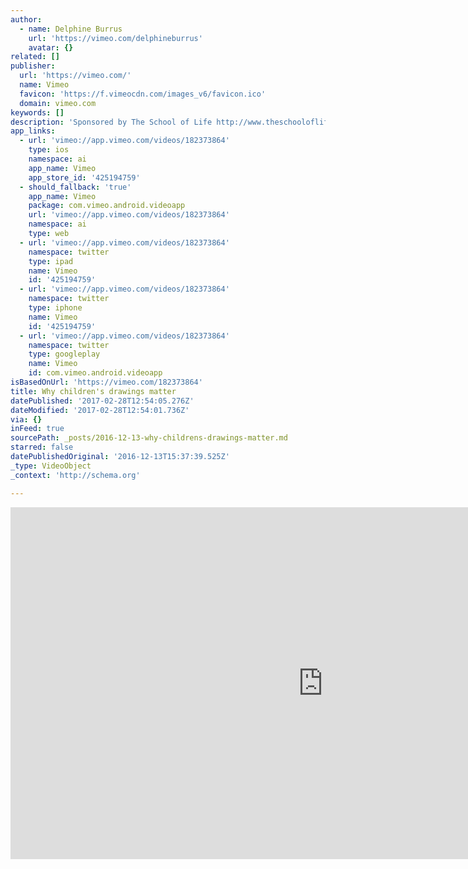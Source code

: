 ```yaml
---
author:
  - name: Delphine Burrus
    url: 'https://vimeo.com/delphineburrus'
    avatar: {}
related: []
publisher:
  url: 'https://vimeo.com/'
  name: Vimeo
  favicon: 'https://f.vimeocdn.com/images_v6/favicon.ico'
  domain: vimeo.com
keywords: []
description: 'Sponsored by The School of Life http://www.theschooloflife.com/paris/'
app_links:
  - url: 'vimeo://app.vimeo.com/videos/182373864'
    type: ios
    namespace: ai
    app_name: Vimeo
    app_store_id: '425194759'
  - should_fallback: 'true'
    app_name: Vimeo
    package: com.vimeo.android.videoapp
    url: 'vimeo://app.vimeo.com/videos/182373864'
    namespace: ai
    type: web
  - url: 'vimeo://app.vimeo.com/videos/182373864'
    namespace: twitter
    type: ipad
    name: Vimeo
    id: '425194759'
  - url: 'vimeo://app.vimeo.com/videos/182373864'
    namespace: twitter
    type: iphone
    name: Vimeo
    id: '425194759'
  - url: 'vimeo://app.vimeo.com/videos/182373864'
    namespace: twitter
    type: googleplay
    name: Vimeo
    id: com.vimeo.android.videoapp
isBasedOnUrl: 'https://vimeo.com/182373864'
title: Why children's drawings matter
datePublished: '2017-02-28T12:54:05.276Z'
dateModified: '2017-02-28T12:54:01.736Z'
via: {}
inFeed: true
sourcePath: _posts/2016-12-13-why-childrens-drawings-matter.md
starred: false
datePublishedOriginal: '2016-12-13T15:37:39.525Z'
_type: VideoObject
_context: 'http://schema.org'

---
```

<iframe src="https://cdn.embedly.com/widgets/media.html?src=https%3A%2F%2Fplayer.vimeo.com%2Fvideo%2F182373864&amp;url=https%3A%2F%2Fvimeo.com%2F182373864&amp;image=https%3A%2F%2Fi.vimeocdn.com%2Fvideo%2F593101609_1280.jpg&amp;key=b7d04c9b404c499eba89ee7072e1c4f7&amp;type=text%2Fhtml&amp;schema=vimeo" width="1000" height="563" scrolling="no" frameborder="0" allowfullscreen="" style=""></iframe>